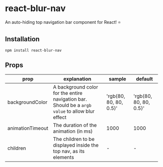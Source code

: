 # react-blur-nav

An auto-hiding top navigation bar component for React! ⭐

## Installation

```
npm install react-blur-nav
```

## Props

| prop | explanation | sample | default |
| --- | --- | --- | --- |
| backgroundColor | A background color for the entire navigation bar. Should be a `argb value` to allow blur effect | 'rgb(80, 80, 80, 0.5)' | 'rgb(80, 80, 80, 0.5)' |
| animationTimeout | The duration of the animation (in ms) | 1000 | 1000 |
| children | The children to be displayed inside the top nav, as its elements | - | - |
